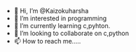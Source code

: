 - 👋 Hi, I’m @Kaizokuharsha
- 👀 I’m interested in programming
- 🌱 I’m currently learning c,pyhton.
- 💞️ I’m looking to collaborate on c,python
- 📫 How to reach me.....

<!---
Kaizokuharsha/Kaizokuharsha is a ✨ special ✨ repository because its `README.md` (this file) appears on your GitHub profile.
You can click the Preview link to take a look at your changes.
--->
